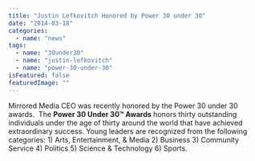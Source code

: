 ```yaml
---
title: "Justin Lefkovitch Honored by Power 30 under 30"
date: "2014-03-18"
categories: 
  - name: "news"
tags: 
  - name: "30under30"
  - name: "justin-lefkovitch"
  - name: "power-30-under-30"
isFeatured: false
featuredImage: ""
---
```


Mirrored Media CEO was recently honored by the Power 30 under 30 awards.  The **Power 30 Under 30™ Awards** honors thirty outstanding individuals under the age of thirty around the world that have achieved extraordinary success. Young leaders are recognized from the following categories: 1) Arts, Entertainment, & Media 2) Business 3) Community Service 4) Politics 5) Science & Technology 6) Sports.

